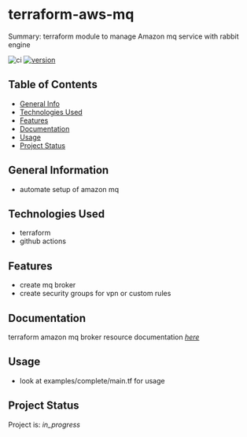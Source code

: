 # terraform-aws-mq

Summary: terraform module to manage Amazon mq service with rabbit engine

![ci](https://github.com/conventional-changelog/standard-version/workflows/ci/badge.svg)
[![version](https://img.shields.io/badge/version-1.x-yellow.svg)](https://semver.org)

## Table of Contents
* [General Info](#general-information)
* [Technologies Used](#technologies-used)
* [Features](#Features)
* [Documentation](#Documentation)
* [Usage](#usage)
* [Project Status](#project-status)

## General Information
- automate setup of amazon mq

## Technologies Used
- terraform
- github actions

## Features

* create mq broker
* create security groups for vpn or custom rules

## Documentation

terraform amazon mq broker resource documentation  [_here_](https://registry.terraform.io/providers/hashicorp/aws/latest/docs/resources/mq_broker)

## Usage

* look at examples/complete/main.tf for usage 

<!-- BEGIN_TF_DOCS -->
<!-- END_TF_DOCS -->

## Project Status
Project is: _in_progress_ 

